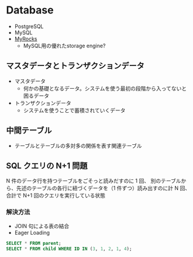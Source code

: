 # Database

- PostgreSQL
- MySQL
- [MyRocks](https://myrocks.io/)
  - MySQL用の優れたstorage engine?

## マスタデータとトランザクションデータ

- マスタデータ
  - 何かの基礎となるデータ。システムを使う最初の段階から入ってないと困るデータ
- トランザクションデータ
  - システムを使うことで蓄積されていくデータ

## 中間テーブル

- テーブルとテーブルの多対多の関係を表す関連テーブル

## SQL クエリの N+1 問題

N 件のデータ行を持つテーブルをごそっと読みだすのに 1 回、
別のテーブルから、先述のテーブルの各行に紐づくデータを（1 件ずつ）読み出すのに計 N 回、
合計で N+1 回のクエリを実行している状態

### 解決方法

- JOIN 句による表の結合
- Eager Loading

```sql
SELECT * FROM parent;
SELECT * FROM child WHERE ID IN (3, 1, 2, 1, 4);
```
